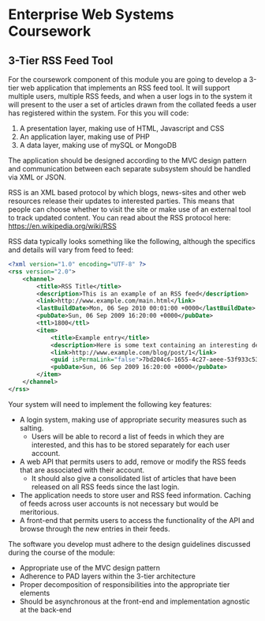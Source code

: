 # Enterprise Web Systems Coursework

## 3-Tier RSS Feed Tool

For the coursework component of this module you are going to develop a 3-tier web application that implements an RSS feed tool. It will support multiple users, multiple RSS feeds, and when a user logs in to the system it will present to the user a set of articles drawn from the collated feeds a user has registered within the system. For this you will code:

1. A presentation layer, making use of HTML, Javascript and CSS
2. An application layer, making use of PHP
3. A data layer, making use of mySQL or MongoDB

The application should be designed according to the MVC design pattern and communication between each separate subsystem should be handled via XML or JSON.

RSS is an XML based protocol by which blogs, news-sites and other web resources release their updates to interested parties. This means that people can choose whether to visit the site or make use of an external tool to track updated content. You can read about the RSS protocol here: https://en.wikipedia.org/wiki/RSS

RSS data typically looks something like the following, although the specifics and details will vary from feed to feed:
```xml
<?xml version="1.0" encoding="UTF-8" ?>
<rss version="2.0">
	<channel>
		<title>RSS Title</title>
		<description>This is an example of an RSS feed</description>
		<link>http://www.example.com/main.html</link>
		<lastBuildDate>Mon, 06 Sep 2010 00:01:00 +0000</lastBuildDate>
		<pubDate>Sun, 06 Sep 2009 16:20:00 +0000</pubDate>
		<ttl>1800</ttl>
		<item>
			<title>Example entry</title>
			<description>Here is some text containing an interesting description.</description>
			<link>http://www.example.com/blog/post/1</link>
			<guid isPermaLink="false">7bd204c6-1655-4c27-aeee-53f933c5395f</guid>
			<pubDate>Sun, 06 Sep 2009 16:20:00 +0000</pubDate>
		</item>
	</channel>
</rss>
```

Your system will need to implement the following key features:

* A login system, making use of appropriate security measures such as salting.
  * Users will be able to record a list of feeds in which they are interested, and this has to be stored separately for each user account.
* A web API that permits users to add, remove or modify the RSS feeds that are associated with their account.
  * It should also give a consolidated list of articles that have been released on all RSS feeds since the last login.
* The application needs to store user and RSS feed information. Caching of feeds across user accounts is not necessary but would be meritorious.
* A front-end that permits users to access the functionality of the API and browse through the new entries in their feeds.

The software you develop must adhere to the design guidelines discussed during the course of the module:

* Appropriate use of the MVC design pattern
* Adherence to PAD layers within the 3-tier architecture
* Proper decomposition of responsibilities into the appropriate tier elements
* Should be asynchronous at the front-end and implementation agnostic at the back-end